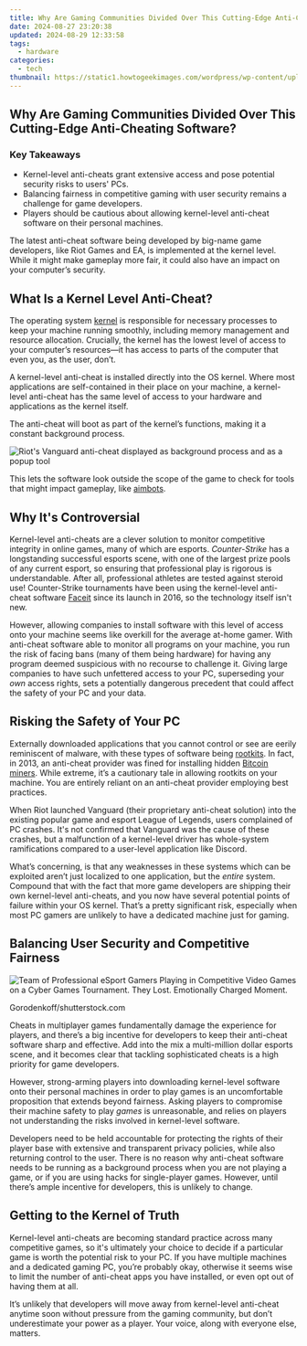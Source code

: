 ```yaml
---
title: Why Are Gaming Communities Divided Over This Cutting-Edge Anti-Cheating Software?
date: 2024-08-27 23:20:38
updated: 2024-08-29 12:33:58
tags:
  - hardware
categories:
  - tech
thumbnail: https://static1.howtogeekimages.com/wordpress/wp-content/uploads/2024/08/an-illuminated-sign-that-reads-anti-cheat.jpg
---
```


## Why Are Gaming Communities Divided Over This Cutting-Edge Anti-Cheating Software?

### Key Takeaways

* Kernel-level anti-cheats grant extensive access and pose potential security risks to users' PCs.
* Balancing fairness in competitive gaming with user security remains a challenge for game developers.
* Players should be cautious about allowing kernel-level anti-cheat software on their personal machines.

 The latest anti-cheat software being developed by big-name game developers, like Riot Games and EA, is implemented at the kernel level. While it might make gameplay more fair, it could also have an impact on your computer’s security.

## What Is a Kernel Level Anti-Cheat?

 The operating system [kernel](https://driver-download.techidaily.com/nvidia-rtx-2n60-graphics-card-fresh-driver-downloads-for-all-windows-oses-including-win-11-10-8-and-7/) is responsible for necessary processes to keep your machine running smoothly, including memory management and resource allocation. Crucially, the kernel has the lowest level of access to your computer’s resources—it has access to parts of the computer that even you, as the user, don’t.

 A kernel-level anti-cheat is installed directly into the OS kernel. Where most applications are self-contained in their place on your machine, a kernel-level anti-cheat has the same level of access to your hardware and applications as the kernel itself.

 The anti-cheat will boot as part of the kernel’s functions, making it a constant background process.

![Riot's Vanguard anti-cheat displayed as background process and as a popup tool](https://static1.howtogeekimages.com/wordpress/wp-content/uploads/2024/07/image_2024-07-22_133248143.png) 

 This lets the software look outside the scope of the game to check for tools that might impact gameplay, like [aimbots](https://facebook-videos.techidaily.com/new-in-2024-linking-your-favorite-tiktoks-seamlessly-to-facebook/).

## Why It's Controversial

 Kernel-level anti-cheats are a clever solution to monitor competitive integrity in online games, many of which are esports. _Counter-Strike_ has a longstanding successful esports scene, with one of the largest prize pools of any current esport, so ensuring that professional play is rigorous is understandable. After all, professional athletes are tested against steroid use! Counter-Strike tournaments have been using the kernel-level anti-cheat software [Faceit](https://www.faceit.com/en) since its launch in 2016, so the technology itself isn't new.

 However, allowing companies to install software with this level of access onto your machine seems like overkill for the average at-home gamer. With anti-cheat software able to monitor all programs on your machine, you run the risk of facing bans (many of them being hardware) for having any program deemed suspicious with no recourse to challenge it. Giving large companies to have such unfettered access to your PC, superseding your _own_ access rights, sets a potentially dangerous precedent that could affect the safety of your PC and your data.

## Risking the Safety of Your PC

 Externally downloaded applications that you cannot control or see are eerily reminiscent of malware, with these types of software being [rootkits](https://article-posts.techidaily.com/updated-2024-approved-vector-fundamentals-unpacked-for-novices-categories-and-software/). In fact, in 2013, an anti-cheat provider was fined for installing hidden [Bitcoin miners](https://www.wired.com/2013/11/e-sports/). While extreme, it’s a cautionary tale in allowing rootkits on your machine. You are entirely reliant on an anti-cheat provider employing best practices.

 When Riot launched Vanguard (their proprietary anti-cheat solution) into the existing popular game and esport League of Legends, users complained of PC crashes. It's not confirmed that Vanguard was the cause of these crashes, but a malfunction of a kernel-level driver has whole-system ramifications compared to a user-level application like Discord.

 What’s concerning, is that any weaknesses in these systems which can be exploited aren’t just localized to one application, but the _entire_ system. Compound that with the fact that more game developers are shipping their own kernel-level anti-cheats, and you now have several potential points of failure within your OS kernel. That’s a pretty significant risk, especially when most PC gamers are unlikely to have a dedicated machine just for gaming.

## Balancing User Security and Competitive Fairness

![Team of Professional eSport Gamers Playing in Competitive Video Games on a Cyber Games Tournament. They Lost. Emotionally Charged Moment.](https://static1.howtogeekimages.com/wordpress/wp-content/uploads/2024/01/shutterstock_705666403.jpg) 

Gorodenkoff/shutterstock.com

 Cheats in multiplayer games fundamentally damage the experience for players, and there’s a big incentive for developers to keep their anti-cheat software sharp and effective. Add into the mix a multi-million dollar esports scene, and it becomes clear that tackling sophisticated cheats is a high priority for game developers.

 However, strong-arming players into downloading kernel-level software onto their personal machines in order to play games is an uncomfortable proposition that extends beyond fairness. Asking players to compromise their machine safety to play _games_ is unreasonable, and relies on players not understanding the risks involved in kernel-level software.

 Developers need to be held accountable for protecting the rights of their player base with extensive and transparent privacy policies, while also returning control to the user. There is no reason why anti-cheat software needs to be running as a background process when you are not playing a game, or if you are using hacks for single-player games. However, until there’s ample incentive for developers, this is unlikely to change.

## Getting to the Kernel of Truth

 Kernel-level anti-cheats are becoming standard practice across many competitive games, so it's ultimately your choice to decide if a particular game is worth the potential risk to your PC. If you have multiple machines and a dedicated gaming PC, you’re probably okay, otherwise it seems wise to limit the number of anti-cheat apps you have installed, or even opt out of having them at all.

 It’s unlikely that developers will move away from kernel-level anti-cheat anytime soon without pressure from the gaming community, but don’t underestimate your power as a player. Your voice, along with everyone else, matters.

<ins class="adsbygoogle"
     style="display:block"
     data-ad-format="autorelaxed"
     data-ad-client="ca-pub-7571918770474297"
     data-ad-slot="1223367746"></ins>



<ins class="adsbygoogle"
     style="display:block"
     data-ad-client="ca-pub-7571918770474297"
     data-ad-slot="8358498916"
     data-ad-format="auto"
     data-full-width-responsive="true"></ins>
